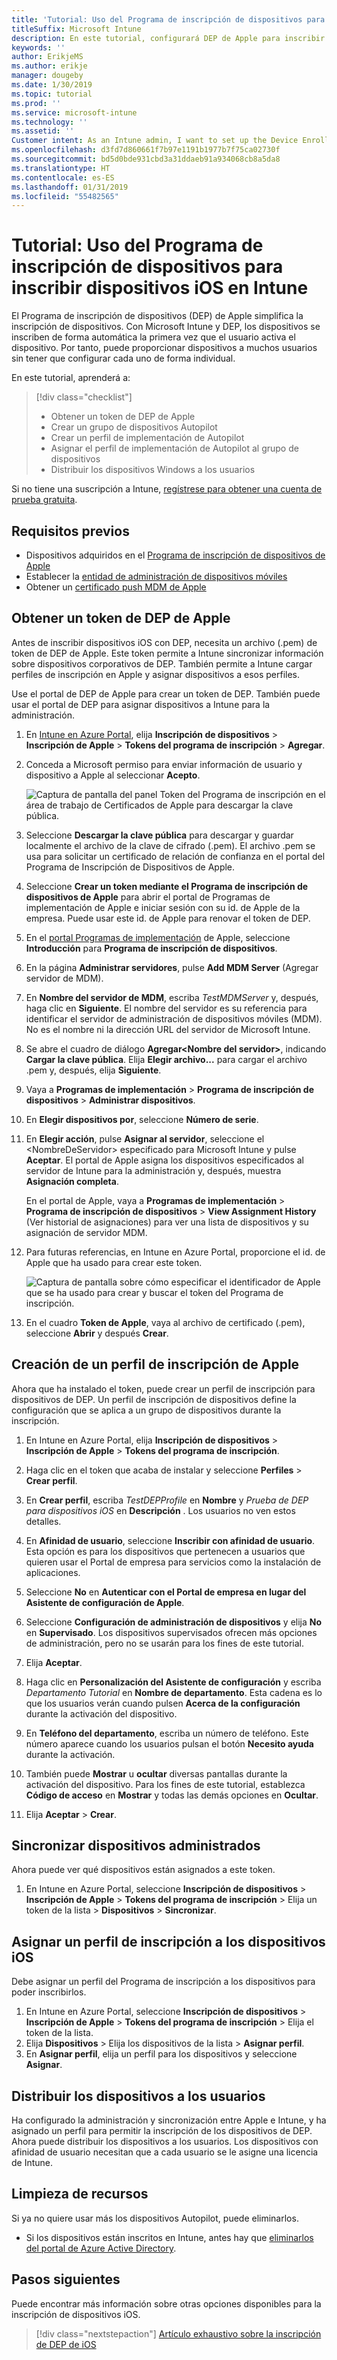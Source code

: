 ```yaml
---
title: 'Tutorial: Uso del Programa de inscripción de dispositivos para inscribir dispositivos iOS en Intune'
titleSuffix: Microsoft Intune
description: En este tutorial, configurará DEP de Apple para inscribir dispositivos iOS en Intune.
keywords: ''
author: ErikjeMS
ms.author: erikje
manager: dougeby
ms.date: 1/30/2019
ms.topic: tutorial
ms.prod: ''
ms.service: microsoft-intune
ms.technology: ''
ms.assetid: ''
Customer intent: As an Intune admin, I want to set up the Device Enrollment Program so that users can automatically enroll in Intune.
ms.openlocfilehash: d3fd7d860661f7b97e1191b1977b7f75ca02730f
ms.sourcegitcommit: bd5d0bde931cbd3a31ddaeb91a934068cb8a5da8
ms.translationtype: HT
ms.contentlocale: es-ES
ms.lasthandoff: 01/31/2019
ms.locfileid: "55482565"
---
```

# <a name="tutorial-use-the-device-enrollment-program-to-enroll-ios-devices-in-intune"></a>Tutorial: Uso del Programa de inscripción de dispositivos para inscribir dispositivos iOS en Intune
El Programa de inscripción de dispositivos (DEP) de Apple simplifica la inscripción de dispositivos. Con Microsoft Intune y DEP, los dispositivos se inscriben de forma automática la primera vez que el usuario activa el dispositivo. Por tanto, puede proporcionar dispositivos a muchos usuarios sin tener que configurar cada uno de forma individual. 

En este tutorial, aprenderá a:
> [!div class="checklist"]
> * Obtener un token de DEP de Apple
> * Crear un grupo de dispositivos Autopilot
> * Crear un perfil de implementación de Autopilot
> * Asignar el perfil de implementación de Autopilot al grupo de dispositivos
> * Distribuir los dispositivos Windows a los usuarios

Si no tiene una suscripción a Intune, [regístrese para obtener una cuenta de prueba gratuita](free-trial-sign-up.md).

## <a name="prerequisites"></a>Requisitos previos
- Dispositivos adquiridos en el [Programa de inscripción de dispositivos de Apple](http://deploy.apple.com)
- Establecer la [entidad de administración de dispositivos móviles](mdm-authority-set.md)
- Obtener un [certificado push MDM de Apple](apple-mdm-push-certificate-get.md)

## <a name="get-an-apple-dep-token"></a>Obtener un token de DEP de Apple
Antes de inscribir dispositivos iOS con DEP, necesita un archivo (.pem) de token de DEP de Apple. Este token permite a Intune sincronizar información sobre dispositivos corporativos de DEP. También permite a Intune cargar perfiles de inscripción en Apple y asignar dispositivos a esos perfiles.

Use el portal de DEP de Apple para crear un token de DEP. También puede usar el portal de DEP para asignar dispositivos a Intune para la administración.

1. En [Intune en Azure Portal](https://aka.ms/intuneportal), elija **Inscripción de dispositivos** > **Inscripción de Apple** > **Tokens del programa de inscripción** > **Agregar**.

2. Conceda a Microsoft permiso para enviar información de usuario y dispositivo a Apple al seleccionar **Acepto**.

   ![Captura de pantalla del panel Token del Programa de inscripción en el área de trabajo de Certificados de Apple para descargar la clave pública.](./media/device-enrollment-program-enroll-ios-newui/add-enrollment-program-token-pane.png)

3. Seleccione **Descargar la clave pública** para descargar y guardar localmente el archivo de la clave de cifrado (.pem). El archivo .pem se usa para solicitar un certificado de relación de confianza en el portal del Programa de Inscripción de Dispositivos de Apple.

4. Seleccione **Crear un token mediante el Programa de inscripción de dispositivos de Apple** para abrir el portal de Programas de implementación de Apple e iniciar sesión con su id. de Apple de la empresa. Puede usar este id. de Apple para renovar el token de DEP.

5.  En el [portal Programas de implementación](https://deploy.apple.com) de Apple, seleccione **Introducción** para **Programa de inscripción de dispositivos**.

4. En la página **Administrar servidores**, pulse **Add MDM Server** (Agregar servidor de MDM).

5. En **Nombre del servidor de MDM**, escriba *TestMDMServer* y, después, haga clic en **Siguiente**. El nombre del servidor es su referencia para identificar el servidor de administración de dispositivos móviles (MDM). No es el nombre ni la dirección URL del servidor de Microsoft Intune.

6. Se abre el cuadro de diálogo **Agregar&lt;Nombre del servidor&gt;**, indicando **Cargar la clave pública**. Elija **Elegir archivo...** para cargar el archivo .pem y, después, elija **Siguiente**.

6. Vaya a **Programas de implementación** > **Programa de inscripción de dispositivos** > **Administrar dispositivos**.
7. En **Elegir dispositivos por**, seleccione **Número de serie**. <!--ask Tiffany about this-->

8. En **Elegir acción**, pulse **Asignar al servidor**, seleccione el &lt;NombreDeServidor&gt; especificado para Microsoft Intune y pulse **Aceptar**. El portal de Apple asigna los dispositivos especificados al servidor de Intune para la administración y, después, muestra **Asignación completa**.

   En el portal de Apple, vaya a **Programas de implementación** &gt; **Programa de inscripción de dispositivos** &gt; **View Assignment History** (Ver historial de asignaciones) para ver una lista de dispositivos y su asignación de servidor MDM.

9. Para futuras referencias, en Intune en Azure Portal, proporcione el id. de Apple que ha usado para crear este token.

    ![Captura de pantalla sobre cómo especificar el identificador de Apple que se ha usado para crear y buscar el token del Programa de inscripción.](./media/device-enrollment-program-enroll-ios/image03.png)

10. En el cuadro **Token de Apple**, vaya al archivo de certificado (.pem), seleccione **Abrir** y después **Crear**. 

## <a name="create-an-apple-enrollment-profile"></a>Creación de un perfil de inscripción de Apple
Ahora que ha instalado el token, puede crear un perfil de inscripción para dispositivos de DEP. Un perfil de inscripción de dispositivos define la configuración que se aplica a un grupo de dispositivos durante la inscripción.

1. En Intune en Azure Portal, elija **Inscripción de dispositivos** > **Inscripción de Apple** > **Tokens del programa de inscripción**.

2. Haga clic en el token que acaba de instalar y seleccione **Perfiles** > **Crear perfil**.

3. En **Crear perfil**, escriba *TestDEPProfile* en **Nombre** y *Prueba de DEP para dispositivos iOS* en **Descripción** . Los usuarios no ven estos detalles.

4. En **Afinidad de usuario**, seleccione **Inscribir con afinidad de usuario**. Esta opción es para los dispositivos que pertenecen a usuarios que quieren usar el Portal de empresa para servicios como la instalación de aplicaciones.

5. Seleccione **No** en **Autenticar con el Portal de empresa en lugar del Asistente de configuración de Apple**.

6. Seleccione **Configuración de administración de dispositivos** y elija **No** en **Supervisado**. Los dispositivos supervisados ofrecen más opciones de administración, pero no se usarán para los fines de este tutorial.

7. Elija **Aceptar**.

8. Haga clic en **Personalización del Asistente de configuración** y escriba *Departamento Tutorial* en **Nombre de departamento**. Esta cadena es lo que los usuarios verán cuando pulsen **Acerca de la configuración** durante la activación del dispositivo.

9. En **Teléfono del departamento**, escriba un número de teléfono. Este número aparece cuando los usuarios pulsan el botón **Necesito ayuda** durante la activación.

10. También puede **Mostrar** u **ocultar** diversas pantallas durante la activación del dispositivo. Para los fines de este tutorial, establezca **Código de acceso** en **Mostrar** y todas las demás opciones en **Ocultar**.

11. Elija **Aceptar** > **Crear**.

## <a name="sync-managed-devices"></a>Sincronizar dispositivos administrados

Ahora puede ver qué dispositivos están asignados a este token.

1. En Intune en Azure Portal, seleccione **Inscripción de dispositivos** > **Inscripción de Apple** > **Tokens del programa de inscripción** > Elija un token de la lista > **Dispositivos** > **Sincronizar**.

## <a name="assign-an-enrollment-profile-to-ios-devices"></a>Asignar un perfil de inscripción a los dispositivos iOS

Debe asignar un perfil del Programa de inscripción a los dispositivos para poder inscribirlos.

1. En Intune en Azure Portal, seleccione **Inscripción de dispositivos** > **Inscripción de Apple** > **Tokens del programa de inscripción** > Elija el token de la lista.
2. Elija **Dispositivos** > Elija los dispositivos de la lista > **Asignar perfil**.
3. En **Asignar perfil**, elija un perfil para los dispositivos y seleccione **Asignar**.

## <a name="distribute-devices-to-users"></a>Distribuir los dispositivos a los usuarios

Ha configurado la administración y sincronización entre Apple e Intune, y ha asignado un perfil para permitir la inscripción de los dispositivos de DEP. Ahora puede distribuir los dispositivos a los usuarios. Los dispositivos con afinidad de usuario necesitan que a cada usuario se le asigne una licencia de Intune.

## <a name="clean-up-resources"></a>Limpieza de recursos

Si ya no quiere usar más los dispositivos Autopilot, puede eliminarlos.

- Si los dispositivos están inscritos en Intune, antes hay que [eliminarlos del portal de Azure Active Directory](devices-wipe.md#delete-devices-from-the-azure-active-directory-portal).

<!--ask tiffany how to do this-->

## <a name="next-steps"></a>Pasos siguientes

Puede encontrar más información sobre otras opciones disponibles para la inscripción de dispositivos iOS.

> [!div class="nextstepaction"]
> [Artículo exhaustivo sobre la inscripción de DEP de iOS](device-enrollment-program-enroll-ios.md)